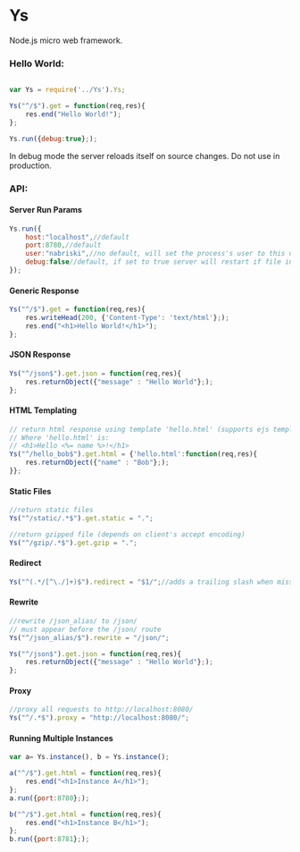 # Ys
Node.js micro web framework.

### Hello World:

```javascript

var Ys = require('../Ys').Ys;

Ys("^/$").get = function(req,res){
    res.end("Hello World!");
};

Ys.run({debug:true};);
```
In debug mode the server reloads itself on source changes. Do not use in production.

### API:

#### Server Run Params
```javascript
Ys.run({
    host:"localhost",//default
    port:8780,//default
    user:"nabriski",//no default, will set the process's user to this user after binding to port
    debug:false//default, if set to true server will restart if file including Ys has changed
});
```

#### Generic Response
```javascript
Ys("^/$").get = function(req,res){
    res.writeHead(200, {'Content-Type': 'text/html'};);
    res.end("<h1>Hello World!</h1>");
};
```

#### JSON Response
```javascript
Ys("^/json$").get.json = function(req,res){
    res.returnObject({"message" : "Hello World"};);
};
```

#### HTML Templating
```javascript
// return html response using template 'hello.html' (supports ejs templates for now)
// Where 'hello.html' is:
// <h1>Hello <%= name %>!</h1>
Ys("^/hello_bob$").get.html = {'hello.html':function(req,res){
    res.returnObject({"name" : "Bob"};);
}};
```

#### Static Files
```javascript
//return static files
Ys("^/static/.*$").get.static = ".";

//return gzipped file (depends on client's accept encoding)
Ys("^/gzip/.*$").get.gzip = ".";

```

#### Redirect
```javascript
Ys("^(.*/[^\./]+)$").redirect = "$1/";//adds a trailing slash when missing
```

#### Rewrite
```javascript
//rewrite /json_alias/ to /json/
// must appear before the /json/ route
Ys("^/json_alias/$").rewrite = "/json/";

Ys("^/json$").get.json = function(req,res){
    res.returnObject({"message" : "Hello World"};);
};

```

#### Proxy
```javascript
//proxy all requests to http://localhost:8080/
Ys("^/.*$").proxy = "http://localhost:8080/";

```

#### Running Multiple Instances
```javascript
var a= Ys.instance(), b = Ys.instance();

a("^/$").get.html = function(req,res){
    res.end("<h1>Instance A</h1>");
};
a.run({port:8780};);

b("^/$").get.html = function(req,res){
    res.end("<h1>Instance B</h1>");
};
b.run({port:8781};);

```

